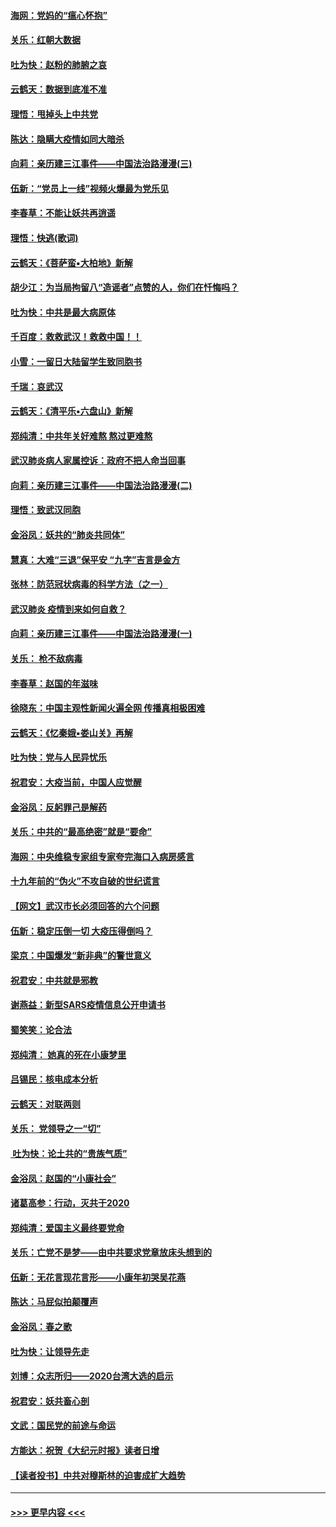 #### [海网：党妈的“瘟心怀抱”](../pages/nsc993/n11840740.md?t=02050155) 
#### [关乐：红朝大数据](../pages/nsc993/n11840675.md?t=02050155) 
#### [吐为快：赵粉的肺腑之哀](../pages/nsc993/n11840618.md?t=02050155) 
#### [云鹤天：数据到底准不准](../pages/nsc993/n11840325.md?t=02050155) 
#### [理悟：甩掉头上中共党](../pages/nsc993/n11838826.md?t=02050155) 
#### [陈达：隐瞒大疫情如同大暗杀](../pages/nsc993/n11838771.md?t=02050155) 
#### [向莉：亲历建三江事件——中国法治路漫漫(三)](../pages/nsc993/n11831825.md?t=02050155) 
#### [伍新：“党员上一线”视频火爆最为党乐见](../pages/nsc993/n11838200.md?t=02050155) 
#### [李春草：不能让妖共再逍遥](../pages/nsc993/n11838102.md?t=02050155) 
#### [理悟：快逃(歌词)](../pages/nsc993/n11838083.md?t=02050155) 
#### [云鹤天：《菩萨蛮▪大柏地》新解](../pages/nsc993/n11838059.md?t=02050155) 
#### [胡少江：为当局拘留八“造谣者”点赞的人，你们在忏悔吗？](../pages/nsc993/n11836801.md?t=02050155) 
#### [吐为快：中共是最大病原体](../pages/nsc993/n11836748.md?t=02050155) 
#### [千百度：救救武汉！救救中国！！](../pages/nsc993/n11836145.md?t=02050155) 
#### [小雪：一留日大陆留学生致同胞书](../pages/nsc993/n11834624.md?t=02050155) 
#### [千瑞：哀武汉](../pages/nsc993/n11833647.md?t=02050155) 
#### [云鹤天：《清平乐▪六盘山》新解](../pages/nsc993/n11833611.md?t=02050155) 
#### [郑纯清：中共年关好难熬 熬过更难熬](../pages/nsc993/n11833489.md?t=02050155) 
#### [武汉肺炎病人家属控诉：政府不把人命当回事](../pages/nsc993/n11833205.md?t=02050155) 
#### [向莉：亲历建三江事件——中国法治路漫漫(二)](../pages/nsc993/n11829102.md?t=02050155) 
#### [理悟：致武汉同胞](../pages/nsc993/n11831522.md?t=02050155) 
#### [金浴凤：妖共的“肺炎共同体”](../pages/nsc993/n11829448.md?t=02050155) 
#### [慧真：大难“三退”保平安 “九字”吉言是金方](../pages/nsc993/n11829501.md?t=02050155) 
#### [张林：防范冠状病毒的科学方法（之一）](../pages/nsc993/n11828618.md?t=02050155) 
#### [武汉肺炎 疫情到来如何自救？](../pages/nsc993/n11827632.md?t=02050155) 
#### [向莉：亲历建三江事件——中国法治路漫漫(一)](../pages/nsc993/n11827190.md?t=02050155) 
#### [关乐： 枪不敌病毒](../pages/nsc993/n11826746.md?t=02050155) 
#### [李春草：赵国的年滋味](../pages/nsc993/n11826321.md?t=02050155) 
#### [徐晓东：中国主观性新闻火遍全网 传播真相极困难](../pages/nsc993/n11826508.md?t=02050155) 
#### [云鹤天：《忆秦娥▪娄山关》再解](../pages/nsc993/n11824682.md?t=02050155) 
#### [吐为快：党与人民异忧乐](../pages/nsc993/n11824660.md?t=02050155) 
#### [祝君安：大疫当前，中国人应觉醒](../pages/nsc993/n11821946.md?t=02050155) 
#### [金浴凤：反躬罪己是解药](../pages/nsc993/n11820280.md?t=02050155) 
#### [关乐：中共的“最高绝密”就是“要命”](../pages/nsc993/n11816946.md?t=02050155) 
#### [海网：中央维稳专家组专家夸完海口入病房感言](../pages/nsc993/n11815138.md?t=02050155) 
#### [十九年前的“伪火”不攻自破的世纪谎言](../pages/nsc993/n11813238.md?t=02050155) 
#### [【网文】武汉市长必须回答的六个问题](../pages/nsc993/n11813848.md?t=02050155) 
#### [伍新：稳定压倒一切 大疫压得倒吗？](../pages/nsc993/n11812634.md?t=02050155) 
#### [梁京：中国爆发“新非典”的警世意义](../pages/nsc993/n11812554.md?t=02050155) 
#### [祝君安：中共就是邪教](../pages/nsc993/n11812431.md?t=02050155) 
#### [谢燕益：新型SARS疫情信息公开申请书](../pages/nsc993/n11808840.md?t=02050155) 
#### [蜀笑笑：论合法](../pages/nsc993/n11808064.md?t=02050155) 
#### [郑纯清： 她真的死在小康梦里](../pages/nsc993/n11806623.md?t=02050155) 
#### [吕锡民：核电成本分析](../pages/nsc993/n11806284.md?t=02050155) 
#### [云鹤天：对联两则](../pages/nsc993/n11805957.md?t=02050155) 
#### [关乐： 党领导之一“切”](../pages/nsc993/n11804505.md?t=02050155) 
#### [ 吐为快：论土共的“贵族气质”](../pages/nsc993/n11804490.md?t=02050155) 
#### [金浴凤：赵国的“小康社会”](../pages/nsc993/n11804452.md?t=02050155) 
#### [诸葛高参：行动，灭共于2020](../pages/nsc993/n11804120.md?t=02050155) 
#### [郑纯清：爱国主义最终要党命](../pages/nsc993/n11802197.md?t=02050155) 
#### [关乐：亡党不是梦——由中共要求党章放床头想到的](../pages/nsc993/n11802156.md?t=02050155) 
#### [伍新：无花言现花言形——小康年初哭吴花燕](../pages/nsc993/n11800044.md?t=02050155) 
#### [陈达：马屁似拍颠覆声](../pages/nsc993/n11800010.md?t=02050155) 
#### [金浴凤：春之歌](../pages/nsc993/n11797687.md?t=02050155) 
#### [吐为快：让领导先走](../pages/nsc993/n11797512.md?t=02050155) 
#### [刘博：众志所归——2020台湾大选的启示](../pages/nsc993/n11796878.md?t=02050155) 
#### [祝君安：妖共畜心剖](../pages/nsc993/n11794273.md?t=02050155) 
#### [文武：国民党的前途与命运](../pages/nsc993/n11794198.md?t=02050155) 
#### [方能达：祝贺《大纪元时报》读者日增](../pages/nsc993/n11793807.md?t=02050155) 
#### [【读者投书】中共对穆斯林的迫害成扩大趋势](../pages/nsc993/n11791371.md?t=02050155) 

----
#### [ >>> 更早内容 <<< ](../indexes/nsc993-earlier.md)
